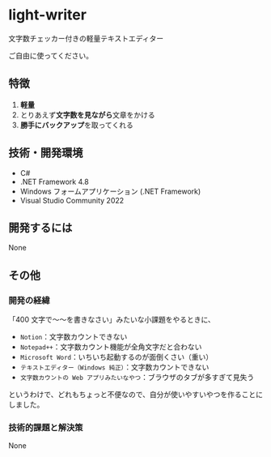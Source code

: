 # light-writer

文字数チェッカー付きの軽量テキストエディター

ご自由に使ってください。

## 特徴

1. **軽量**
2. とりあえず**文字数を見ながら**文章をかける
3. **勝手にバックアップ**を取ってくれる

## 技術・開発環境

- C#
- .NET Framework 4.8
- Windows フォームアプリケーション (.NET Framework)
- Visual Studio Community 2022

## 開発するには

None

## その他

### 開発の経緯

「400 文字で～～を書きなさい」みたいな小課題をやるときに、

- `Notion`：文字数カウントできない
- `Notepad++`：文字数カウント機能が全角文字だと合わない
- `Microsoft Word`：いちいち起動するのが面倒くさい（重い）
- `テキストエディター（Windows 純正）`：文字数カウントできない
- `文字数カウントの Web アプリみたいなやつ`：ブラウザのタブが多すぎて見失う

というわけで、どれもちょっと不便なので、自分が使いやすいやつを作ることにしました。

### 技術的課題と解決策

None
